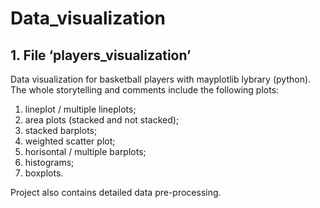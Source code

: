 # Data_visualization

## 1. File ‘players_visualization’

Data visualization for basketball players with mayplotlib lybrary (python).
The whole storytelling and comments include the following plots:
1) lineplot / multiple lineplots;
2) area plots (stacked and not stacked);
3) stacked barplots;
4) weighted scatter plot;
5) horisontal / multiple barplots;
6) histograms;
7) boxplots.

Project also contains detailed data pre-processing.
